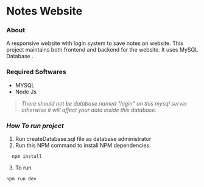 # Notes Website
### **About**
A responsive website with login system to save notes on
website. This project maintains both frontend and backend
for the website. It uses MySQL Database .

### **Required Softwares**
* MYSQL
* Node Js

> *There should not be database named "login" on this mysql server otherwise it will affect your data inside this database.*

### *How To run project* 

1. Run createDatabase.sql file as database administrator  
2. Run this NPM command to install NPM dependencies.
```
  npm install

```


3. To run
 ```
 npm run dev 
 
 ```


